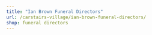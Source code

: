 ```yaml
---
title: "Ian Brown Funeral Directors"
url: /carstairs-village/ian-brown-funeral-directors/
shop: funeral directors
---
```


